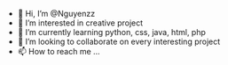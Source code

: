- 👋 Hi, I’m @Nguyenzz
- 👀 I’m interested in creative project
- 🌱 I’m currently learning python, css, java, html, php
- 💞️ I’m looking to collaborate on every interesting project
- 📫 How to reach me ...

<!---
Nguyenzz/Nguyenzz is a ✨ special ✨ repository because its `README.md` (this file) appears on your GitHub profile.
You can click the Preview link to take a look at your changes.
--->
